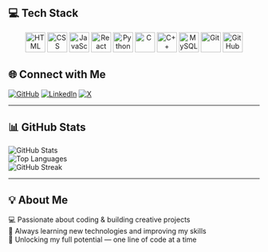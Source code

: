 ## 💻 Tech Stack

<p align="center" >
  <img src="https://cdn.jsdelivr.net/gh/devicons/devicon/icons/html5/html5-original.svg" alt="HTML" width="40" height="40"/>  
  <img src="https://cdn.jsdelivr.net/gh/devicons/devicon/icons/css3/css3-original.svg" alt="CSS" width="40" height="40"/>  
  <img src="https://cdn.jsdelivr.net/gh/devicons/devicon/icons/javascript/javascript-original.svg" alt="JavaScript" width="40" height="40"/>  
  <img src="https://cdn.jsdelivr.net/gh/devicons/devicon/icons/react/react-original.svg" alt="React" width="40" height="40"/>  
  <img src="https://cdn.jsdelivr.net/gh/devicons/devicon/icons/python/python-original.svg" alt="Python" width="40" height="40"/>  
  <img src="https://cdn.jsdelivr.net/gh/devicons/devicon/icons/c/c-original.svg" alt="C" width="40" height="40"/>  
  <img src="https://cdn.jsdelivr.net/gh/devicons/devicon/icons/cplusplus/cplusplus-original.svg" alt="C++" width="40" height="40"/>  
  <img src="https://cdn.jsdelivr.net/gh/devicons/devicon/icons/mysql/mysql-original.svg" alt="MySQL" width="40" height="40"/>  
  <img src="https://cdn.jsdelivr.net/gh/devicons/devicon/icons/git/git-original.svg" alt="Git" width="40" height="40"/>  
  <img src="https://cdn.jsdelivr.net/gh/devicons/devicon/icons/github/github-original.svg" alt="GitHub" width="40" height="40"/>  
</p>

## 🌐 Connect with Me  

[![GitHub](https://img.shields.io/badge/-GitHub-181717?style=flat-square&logo=github&logoColor=white)](https://github.com/rohitdeppi38)
[![LinkedIn](https://img.shields.io/badge/-LinkedIn-0A66C2?style=flat-square&logo=linkedin&logoColor=white)](https://www.linkedin.com/in/rohit-kuwarbi-97488431a/)
[![X](https://img.shields.io/badge/-X-000000?style=flat-square&logo=x&logoColor=white)](https://x.com/deppirohit38)
 
---

## 📊 GitHub Stats
![GitHub Stats](https://github-readme-stats.vercel.app/api?username=rohitdeppi38&show_icons=true&theme=radical)  
![Top Languages](https://github-readme-stats.vercel.app/api/top-langs/?username=rohitdeppi38&layout=compact&theme=radical)  
![GitHub Streak](https://streak-stats.demolab.com?user=rohitdeppi38&theme=radical)

---

## 💡 About Me
💻 Passionate about coding & building creative projects  
🚀 Always learning new technologies and improving my skills  
🌟 Unlocking my full potential — one line of code at a time
